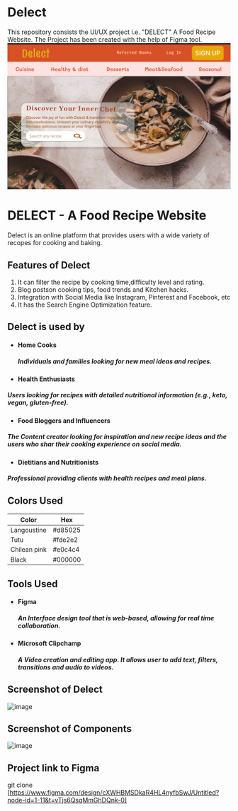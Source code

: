 # Delect
This repository consists the UI/UX project i.e. "DELECT" A Food Recipe Website. The Project has been created with the help of Figma tool.
![image alt](https://github.com/Kratigupta80-create/Kratiguptarepo-1/blob/522c1a153b1882f60fa96a2b82d704064a5ed8f1/Screenshot%202024-07-14%20161856.png)


# DELECT - A Food Recipe Website
Delect is an online platform that provides users with a wide variety of recopes for cooking and baking.
## Features of Delect

1. It can filter the recipe by cooking time,difficulty level and rating. 
2. Blog postson cooking tips, food trends and    Kitchen hacks.
3. Integration with Social Media like Instagram, Pinterest and Facebook, etc
4. It has the Search Engine Optimization feature.




## Delect is used by

- #### Home Cooks
  ##### Individuals and families looking for new meal ideas and recipes. 
- #### Health Enthusiasts
 ##### Users looking for recipes with detailed nutritional information (e.g., keto, vegan, gluten-free).
- #### Food Bloggers and Influencers
 ##### The Content creator looking for inspiration and new recipe ideas and the users who shar their cooking experience on social media.
- #### Dietitians and Nutritionists
#####  Professional providing clients with health recipes and meal plans.
  



## Colors Used

| Color             | Hex                                                                |
| ----------------- | ------------------------------------------------------------------ |
| Langoustine |  #d85025 |
| Tutu |  #fde2e2 |
| Chilean pink | #e0c4c4 |
| Black | #000000 |


## Tools Used

- #### Figma 
  ##### An Interface design tool that is web-based, allowing for real time collaboration.
  
- #### Microsoft Clipchamp
  ##### A Video creation and editing app. It allows user to add text, filters, transitions and audio to videos.
## Screenshot of Delect
  ![image](https://github.com/user-attachments/assets/d5ae5531-1b1d-42a7-b52b-d23a8fb401da)

## Screenshot of Components
  ![image](https://github.com/user-attachments/assets/921d3599-8d1b-4660-8517-82be491f7f3d)

## Project link to Figma

git clone [https://www.figma.com/design/cXWHBMSDkaR4HL4nyfbSwJ/Untitled?node-id=1-11&t=vTjs6QsqMmGhDQnk-0]
   
